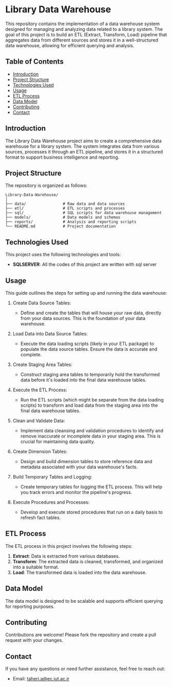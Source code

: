 # Library Data Warehouse

This repository contains the implementation of a data warehouse system designed for managing and analyzing data related to a library system. The goal of this project is to build an ETL (Extract, Transform, Load) pipeline that aggregates data from different sources and stores it in a well-structured data warehouse, allowing for efficient querying and analysis.

## Table of Contents

- [Introduction](#introduction)
- [Project Structure](#project-structure)
- [Technologies Used](#technologies-used)
- [Usage](#usage)
- [ETL Process](#etl-process)
- [Data Model](#data-model)
- [Contributing](#contributing)
- [Contact](#contact)

## Introduction

The Library Data Warehouse project aims to create a comprehensive data warehouse for a library system. The system integrates data from various sources, processes it through an ETL pipeline, and stores it in a structured format to support business intelligence and reporting.

## Project Structure

The repository is organized as follows:

```
Library-Data-Warehouse/
│
├── data/                # Raw data and data sources
├── etl/                 # ETL scripts and processes
├── sql/                 # SQL scripts for data warehouse management
├── models/              # Data models and schemas
├── reports/             # Analysis and reporting scripts
└── README.md            # Project documentation
```

## Technologies Used

This project uses the following technologies and tools:

- **SQLSERVER**: All the codes of this project are written with sql server


## Usage

This guide outlines the steps for setting up and running the data warehouse:

1. Create Data Source Tables:
   * Define and create the tables that will house your raw data, directly from your data sources. This is the foundation of your data warehouse.

2. Load Data into Data Source Tables:
   * Execute the data loading scripts (likely in your ETL package) to populate the data source tables. Ensure the data is accurate and complete.

3. Create Staging Area Tables:
   * Construct staging area tables to temporarily hold the transformed data before it's loaded into the final data warehouse tables.

4. Execute the ETL Process:
   * Run the ETL scripts (which might be separate from the data loading scripts) to transform and load data from the staging area into the final data warehouse tables.

5. Clean and Validate Data:
   * Implement data cleansing and validation procedures to identify and remove inaccurate or incomplete data in your staging area. This is crucial for maintaining data quality.

6. Create Dimension Tables:
   * Design and build dimension tables to store reference data and metadata associated with your data warehouse's facts. 

7. Build Temporary Tables and Logging:
   * Create temporary tables for logging the ETL process. This will help you track errors and monitor the pipeline's progress.

8. Execute Procedures and Processes:
   * Develop and execute stored procedures that run on a daily basis to refresh fact tables.

## ETL Process

The ETL process in this project involves the following steps:

1. **Extract**: Data is extracted from various databases.
2. **Transform**: The extracted data is cleaned, transformed, and organized into a suitable format.
3. **Load**: The transformed data is loaded into the data warehouse.

## Data Model

The data model is designed to be scalable and supports efficient querying for reporting purposes.

## Contributing

Contributions are welcome! Please fork the repository and create a pull request with your changes.

## Contact

If you have any questions or need further assistance, feel free to reach out:
- Email: taheri.a@ec.iut.ac.ir
